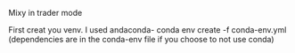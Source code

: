 Mixy in trader mode

First creat you venv. I used andaconda- conda env create -f conda-env.yml (dependencies are in the conda-env file if you choose to not use conda)

